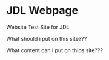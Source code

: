 # JDL Webpage

Website Test Site for JDL

What should i put on this site???

What content can i put on thios site???
